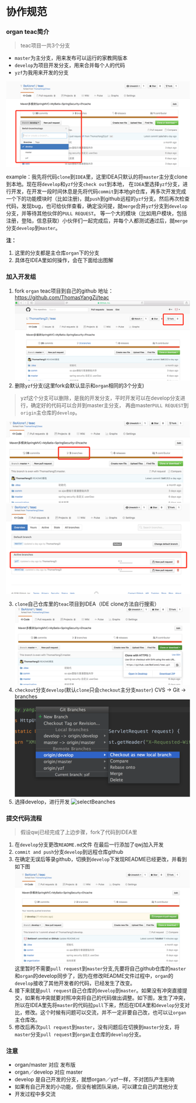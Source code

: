 # 协作规范
### organ teac简介

>teac项目一共3个分支

+ `master`为主分支，用来发布可以运行的家教网版本
+ `develop`为项目开发分支，用来合并每个人的代码
+ `yzf`为我用来开发的分支

![branch](img/branches.png)

example：我先将代码`clone`到`IDEA`里，这里IDEA只默认的将`master`主分支clone到本地。现在将`develop`和`yzf`分支`check out`到本地，
在`IDEA`里选择`yzf`分支，进行开发，在开发一段时间休息是先将代码`commit`到本地git仓库，再多次开发完成一个下的功能模块时（比如注册)，就`push`到github远程的`yzf`分支。然后再次检查代码，发现bug，也可给伙伴查看，确定没问提，就`merge`合并`yzf`分支到`develop`分支，并等待其他伙伴的`PULL REQUEST`。
等一个大的模块（比如用户模块，包括注册，登陆，信息获取）小伙伴们一起完成后，并每个人都测试通过后，就`merge`分支`develop`到`master`。

<strong>注：</strong>
1. 这里的分支都是主仓库`organ`下的分支
2. 具体在IDEA里如何操作，会在下面给出图解

### 加入开发组
1. fork `organ` teac项目到自己的github 地址：https://github.com/ThomasYangZi/teac
![fork](img/fork.png)
2. 删除`yzf`分支(这里fork会默认显示和`organ`相同的3个分支)

>yzf这个分支可以删除，是我的开发分支，平时开发可以在develop分支进行，确定好的代码可以合并到master主分支，
再由master`PULL REQUEST`到`origin`主仓库的`develop`。

![selectBranch](img/selectBranch.png)
![deleteBranch](img/deleteBranch.png)

3. `clone`自己仓库里的`teac`项目到IDEA（IDE clone方法自行搜索）
![cloneOwn](img/cloneOwn.png)
4. `checkout`分支`develop`(默认`clone`只会`checkout`主分支`master`)
CVS -> Git -> branches
![cloneBranches](img/cloneBranches.png)
5. 选择develop，进行开发
![selectBeanches](img/selectBeanches.png)

### 提交代码流程

>假设qwj已经完成了上边步骤，fork了代码到IDEA里

1. 在`develop`分支更改`README.md`文件
在最后一行添加了qwj加入开发
2. `commit and push`分支`develop`到远程仓库github
3. 在确定无误后等录github，切换到`develop`下发现README已经更改，并看到如下图
![mergeBranch](img/mergeBranch.png)
这里暂时不需要`pull request`到`master`分支,先要将自己github仓库的`master`和`organ`的develop同步了，因为在修改README文件过程中，`organ`的`develop`接收了其他开发者的代码，已经发生了改变。
4. 接下来就是`pull request`自己仓库的`develop`到`master`。如果没有冲突直接提交，如果有冲突就要对照冲突将自己的代码做出调整。如下图，发生了冲突，所以在IDEA里先将`master`的代码拉`pull`下来，然后在IDEA里和`develop`分支对比，修改。这个时候有问题可以交流，并不一定非要自己改，也可以让`organ`主仓库改。
5. 修改后再次`pull request`到`master`，没有问题后在切换到`master`分支，将`master`分支`pull request`到`organ`主仓库的`develop`分支。

### 注意
+ organ/master 对应 发布版
+ organ／develop 对应 master
+ develop 是自己开发的分支，就想organ／yzf一样，不对团队产生影响
+ 如果有自己开发的小功能，但没有被团队采纳，可以建立自己的其他分支
+ 开发过程中多交流

